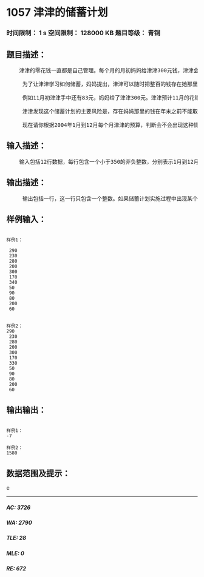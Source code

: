 # 1057 津津的储蓄计划   
### 时间限制： 1 s     空间限制： 128000 KB     题目等级： 青铜  
## 题目描述：  

<pre>
    津津的零花钱一直都是自己管理。每个月的月初妈妈给津津300元钱，津津会预算这个月的花销，并且总能做到实际花销和预算的相同。
  
     为了让津津学习如何储蓄，妈妈提出，津津可以随时把整百的钱存在她那里，到了年末她会加上20％还给津津。因此津津制定了一个储蓄计划：每个月的月初，在得到妈妈给的零花钱后，如果她预计到这个月的月末手中还会有多于100元或恰好100元，她就会把整百的钱存在妈妈那里，剩余的钱留在自己手中。
  
     例如11月初津津手中还有83元，妈妈给了津津300元。津津预计11月的花销是180元，那么她就会在妈妈那里存200元，自己留下183元。到了11月月末，津津手中会剩下3元钱。
  
     津津发现这个储蓄计划的主要风险是，存在妈妈那里的钱在年末之前不能取出。有可能在某个月的月初，津津手中的钱加上这个月妈妈给的钱，不够这个月的原定预算。如果出现这种情况，津津将不得不在这个月省吃俭用，压缩预算。
  
     现在请你根据2004年1月到12月每个月津津的预算，判断会不会出现这种情况。如果不会，计算到2004年年末，妈妈将津津平常存的钱加上20％还给津津之后，津津手中会有多少钱。
</pre>
  
  
## 输入描述：  

<pre>
    输入包括12行数据，每行包含一个小于350的非负整数，分别表示1月到12月津津的预算。
</pre>
  
  
## 输出描述：  

<pre>
     输出包括一行，这一行只包含一个整数。如果储蓄计划实施过程中出现某个月钱不够用的情况，输出-X，X表示出现这种情况的第一个月；否则输出到2004年年末津津手中会有多少钱。
</pre>
  
  
## 样例输入：  

<pre><code>
样例1：
  
 290  
 230  
 280  
 200  
 300  
 170  
 340  
 50   
 90   
 80   
 200  
 60 
 
 
样例2：
290   
 230   
 280   
 200   
 300   
 170   
 330   
 50   
 90   
 80   
 200   
 60 
</code></pre>
  
  
## 输出输出：  

<pre><code>
样例1：
-7 
 
样例2：
1580 
</code></pre>
  
  
## 数据范围及提示：  

<pre>
e
</pre>
  
  
***  

##### AC: 3726  
##### WA: 2790  
##### TLE: 28  
##### MLE: 0  
##### RE: 672  
